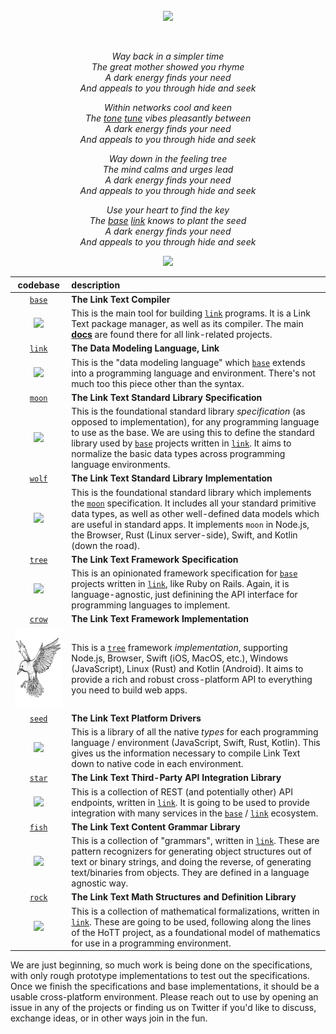 
<br/>
<br/>
<br/>

<p align='center'>
  <img src='https://github.com/drumworkteam/.github/blob/make/view/drum.svg?raw=true' height='256'>
</p>

<br/>

<p align='center'><em>
Way back in a simpler time<br/>
The great mother showed you rhyme<br/>
A dark energy finds your need<br/>
And appeals to you through hide and seek<br/>
</em></p>

<p align='center'><em>
Within networks cool and keen<br/>
The <a href='https://github.com/drumworkteam/tone'>tone</a> <a href='https://github.com/drumworkteam/tune'>tune</a> vibes pleasantly between<br/>
A dark energy finds your need<br/>
And appeals to you through hide and seek<br/>
</em></p>

<p align='center'><em>
Way down in the feeling tree<br/>
The mind calms and urges lead<br/>
A dark energy finds your need<br/>
And appeals to you through hide and seek<br/>
</em></p>

<p align='center'><em>
Use your heart to find the key<br/>
The <a href='https://github.com/drumworkteam/base'>base</a> <a href='https://github.com/drumworkteam/link'>link</a> knows to plant the seed<br/>
A dark energy finds your need<br/>
And appeals to you through hide and seek<br/>
</em></p>

<p align='center'>
  <img src='https://github.com/drumworkteam/.github/blob/make/view/bush.svg?raw=true' height='312'>
</p>

| codebase | description |
|:----:|:----|
| [`base`](https://github.com/drumworkteam/base) | **The Link Text Compiler** |
| <a href="https://github.com/drumworkteam/base"><img src='https://github.com/drumworkteam/base/blob/make/view/base.svg?raw=true' height='128'></a> | This is the main tool for building [`link`](https://github.com/drumworkteam/link) programs. It is a Link Text package manager, as well as its compiler. The main [**docs**](https://github.com/drumworkteam/base/blob/make/book/tree/code-tree/base.link) are found there for all link-related projects. |
| [`link`](https://github.com/drumworkteam/link) | **The Data Modeling Language, Link** |
| <a href="https://github.com/drumworkteam/link"><img src='https://github.com/drumworkteam/link/blob/make/view/link.svg?raw=true' height='128'></a> | This is the "data modeling language" which [`base`](https://github.com/drumworkteam/base) extends into a programming language and environment. There's not much too this piece other than the syntax. |
| [`moon`](https://github.com/drumworkteam/moon) | **The Link Text Standard Library Specification** |
| <a href="https://github.com/drumworkteam/moon"><img src='https://github.com/drumworkteam/moon/blob/make/view/moon.svg?raw=true' height='128'></a> | This is the foundational standard library _specification_ (as opposed to implementation), for any programming language to use as the base. We are using this to define the standard library used by [`base`](https://github.com/drumworkteam/base) projects written in [`link`](https://github.com/drumworkteam/link). It aims to normalize the basic data types across programming language environments. |
| [`wolf`](https://github.com/drumworkteam/wolf) | **The Link Text Standard Library Implementation** |
| <a href="https://github.com/drumworkteam/wolf"><img src='https://github.com/drumworkteam/wolf/blob/make/view/view.svg?raw=true' height='128'></a> | This is the foundational standard library which implements the [`moon`](https://github.com/drumworkteam/moon) specification. It includes all your standard primitive data types, as well as other well-defined data models which are useful in standard apps. It implements `moon` in Node.js, the Browser, Rust (Linux server-side), Swift, and Kotlin (down the road). |
| [`tree`](https://github.com/drumworkteam/tree) | **The Link Text Framework Specification** |
| <a href="https://github.com/drumworkteam/tree"><img src='https://github.com/drumworkteam/tree/blob/make/view/view.svg?raw=true' height='128'></a> | This is an opinionated framework specification for [`base`](https://github.com/drumworkteam/base) projects written in [`link`](https://github.com/drumworkteam/link), like Ruby on Rails. Again, it is language-agnostic, just definining the API interface for programming languages to implement. |
| [`crow`](https://github.com/drumworkteam/crow) | **The Link Text Framework Implementation** |
| <a href="https://github.com/drumworkteam/crow"><img src='https://github.com/drumworkteam/crow/blob/make/view/view.svg?raw=true' height='128'></a> | This is a [`tree`](https://github.com/drumworkteam/tree) framework _implementation_, supporting Node.js, Browser, Swift (iOS, MacOS, etc.), Windows (JavaScript), Linux (Rust) and Kotlin (Android). It aims to provide a rich and robust cross-platform API to everything you need to build web apps. |
| [`seed`](https://github.com/drumworkteam/seed) | **The Link Text Platform Drivers** |
| <a href="https://github.com/drumworkteam/seed"><img src='https://github.com/drumworkteam/seed/blob/make/view/view.svg?raw=true' height='128'></a> | This is a library of all the native _types_ for each programming language / environment (JavaScript, Swift, Rust, Kotlin). This gives us the information necessary to compile Link Text down to native code in each environment. |
| [`star`](https://github.com/drumworkteam/star) | **The Link Text Third-Party API Integration Library** |
| <a href="https://github.com/drumworkteam/star"><img src='https://github.com/drumworkteam/star/blob/make/view/view.svg?raw=true' height='128'></a> | This is a collection of REST (and potentially other) API endpoints, written in [`link`](https://github.com/drumworkteam/link). It is going to be used to provide integration with many services in the [`base`](https://github.com/drumworkteam/base) / [`link`](https://github.com/drumworkteam/link) ecosystem. |
| [`fish`](https://github.com/drumworkteam/fish) | **The Link Text Content Grammar Library** |
| <a href="https://github.com/drumworkteam/fish"><img src='https://github.com/drumworkteam/fish/blob/make/view/view.svg?raw=true' height='128'></a> | This is a collection of "grammars", written in [`link`](https://github.com/drumworkteam/link). These are pattern recognizers for generating object structures out of text or binary strings, and doing the reverse, of generating text/binaries from objects. They are defined in a language agnostic way. |
| [`rock`](https://github.com/drumworkteam/rock) | **The Link Text Math Structures and Definition Library** |
| <a href="https://github.com/drumworkteam/rock"><img src='https://github.com/drumworkteam/rock/blob/make/view/view.svg?raw=true' height='128'></a> | This is a collection of mathematical formalizations, written in [`link`](https://github.com/drumworkteam/link). These are going to be used, following along the lines of the HoTT project, as a foundational model of mathematics for use in a programming environment. |

We are just beginning, so much work is being done on the specifications, with only rough prototype implementations to test out the specifications. Once we finish the specifications and base implementations, it should be a usable cross-platform environment. Please reach out to use by opening an issue in any of the projects or finding us on Twitter if you'd like to discuss, exchange ideas, or in other ways join in the fun.
